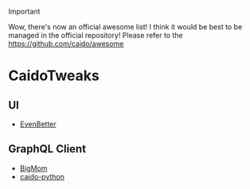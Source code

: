 > [!IMPORTANT]
> Wow, there's now an official awesome list!
> I think it would be best to be managed in the official repository! Please refer to the https://github.com/caido/awesome

# CaidoTweaks

## UI

* [EvenBetter](https://github.com/bebiksior/EvenBetter)

## GraphQL Client

* [BigMom](https://github.com/Dyrandy/bigmom)
* [caido-python](https://github.com/thiezn/caido-python)

